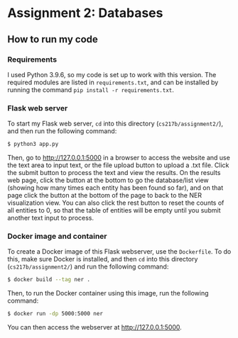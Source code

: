 # Assignment 2: Databases

## How to run my code

### Requirements
I used Python 3.9.6, so my code is set up to work with this version.
The required modules are listed in `requirements.txt`, and can be installed by running the command `pip install -r requirements.txt`.

### Flask web server
To start my Flask web server, `cd` into this directory (`cs217b/assignment2/`), and then run the following command: 
```bash
$ python3 app.py
```
Then, go to http://127.0.0.1:5000 in a browser to access the website and use the text area to input text, or the file upload button to upload a .txt file. Click the submit button to process the text and view the results. On the results web page, click
the button at the bottom to go the database/list view (showing how many times each entity has been found so far), and on 
that page click the button at the bottom of the page to back to the NER visualization view. You can also click the rest button
to reset the counts of all entities to 0, so that the table of entities will be empty until you submit another text input to process.

### Docker image and container
To create a Docker image of this Flask webserver, use the `Dockerfile`. To do this, make sure Docker is installed, and then `cd` into this directory (`cs217b/assignment2/`) and run the following command:
```bash
$ docker build --tag ner .   
```
Then, to run the Docker container using this image, run the following command: 
```bash
$ docker run -dp 5000:5000 ner
```
You can then access the webserver at http://127.0.0.1:5000.
